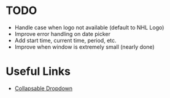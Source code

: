 # TODO
 - Handle case when logo not available (default to NHL Logo)
 - Improve error handling on date picker
 - Add start time, current time, period, etc.
 - Improve when window is extremely small (nearly done)

# Useful Links
- [Collapsable Dropdown](https://v4-alpha.getbootstrap.com/components/collapse/#example)
